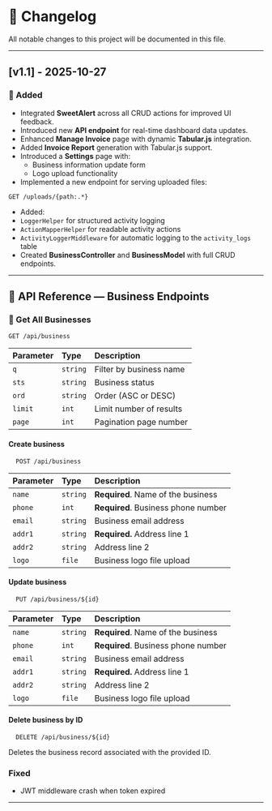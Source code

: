 # 🧾 Changelog

All notable changes to this project will be documented in this file.

---

## [v1.1] - 2025-10-27

### 🚀 Added

- Integrated **SweetAlert** across all CRUD actions for improved UI feedback.
- Introduced new **API endpoint** for real-time dashboard data updates.
- Enhanced **Manage Invoice** page with dynamic **Tabular.js** integration.
- Added **Invoice Report** generation with Tabular.js support.
- Introduced a **Settings** page with:
  - Business information update form
  - Logo upload functionality
- Implemented a new endpoint for serving uploaded files:

```http
GET /uploads/{path:.*}
```

- Added:
- `LoggerHelper` for structured activity logging
- `ActionMapperHelper` for readable activity actions
- `ActivityLoggerMiddleware` for automatic logging to the `activity_logs` table
- Created **BusinessController** and **BusinessModel** with full CRUD endpoints.

---

## 📘 API Reference — Business Endpoints

### 🔹 Get All Businesses

```http
GET /api/business
```

| Parameter | Type     | Description             |
| :-------- | :------- | :---------------------- |
| `q`       | `string` | Filter by business name |
| `sts`     | `string` | Business status         |
| `ord`     | `string` | Order (ASC or DESC)     |
| `limit`   | `int`    | Limit number of results |
| `page`    | `int`    | Pagination page number  |

#### Create business

```http
  POST /api/business
```

| Parameter | Type     | Description                         |
| :-------- | :------- | :---------------------------------- |
| `name`    | `string` | **Required**. Name of the business  |
| `phone`   | `int`    | **Required**. Business phone number |
| `email`   | `string` | Business email address              |
| `addr1`   | `string` | **Required.** Address line 1        |
| `addr2`   | `string` | Address line 2                      |
| `logo`    | `file`   | Business logo file upload           |

#### Update business

```http
  PUT /api/business/${id}
```

| Parameter | Type     | Description                         |
| :-------- | :------- | :---------------------------------- |
| `name`    | `string` | **Required**. Name of the business  |
| `phone`   | `int`    | **Required**. Business phone number |
| `email`   | `string` | Business email address              |
| `addr1`   | `string` | **Required.** Address line 1        |
| `addr2`   | `string` | Address line 2                      |
| `logo`    | `file`   | Business logo file upload           |

#### Delete business by ID

```http
  DELETE /api/business/${id}
```

Deletes the business record associated with the provided ID.

### Fixed

- JWT middleware crash when token expired

---
